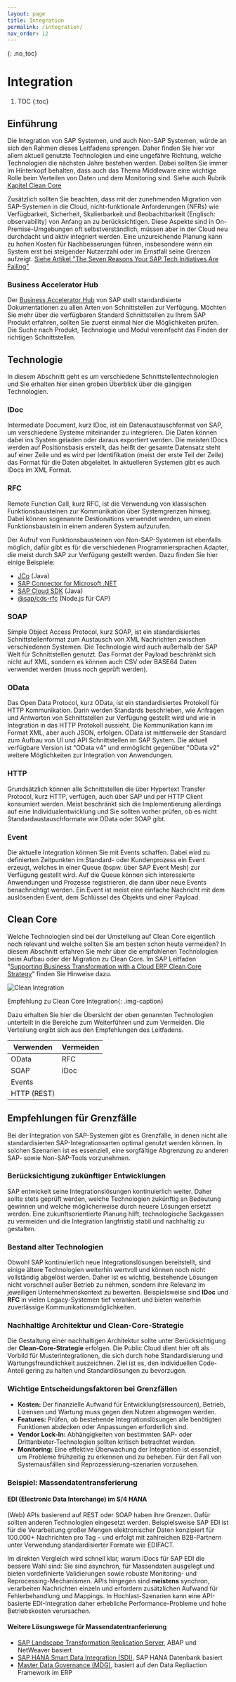 ```yaml
---
layout: page
title: Integration
permalink: /integration/
nav_order: 12
---
```


{: .no_toc}

# Integration

1. TOC
{:toc}

## Einführung

Die Integration von SAP Systemen, und auch Non-SAP Systemen, würde an sich den Rahmen dieses Leitfadens sprengen. Daher finden Sie hier vor allem aktuell genutzte Technologien und eine ungefähre Richtung, welche Technologien die nächsten Jahre bestehen werden. Dabei sollten Sie immer im Hinterkopf behalten, dass auch das Thema Middleware eine wichtige Rolle beim Verteilen von Daten und dem Monitoring sind. Siehe auch Rubrik [Kapitel Clean Core](/ABAP-Leitfaden//clean-core//what-is-clean-core/) 

Zusätzlich sollten Sie beachten, dass mit der zunehmenden Migration von SAP-Systemen in die Cloud, nicht-funktionale Anforderungen (NFRs) wie Verfügbarkeit, Sicherheit, Skalierbarkeit und Beobachtbarkeit (Englisch: observability) von Anfang an zu berücksichtigen. Diese Aspekte sind in On-Premise-Umgebungen oft selbstverständlich, müssen aber in der Cloud neu durchdacht und aktiv integriert werden. Eine unzureichende Planung kann zu hohen Kosten für Nachbesserungen führen, insbesondere wenn ein System erst bei steigender Nutzerzahl oder im Ernstfall seine Grenzen aufzeigt. [Siehe Artikel "The Seven Reasons Your SAP Tech Initiatives Are Failing"](https://secondphase.com.au/seven-reasons-sap-tech-failing/)

### Business Accelerator Hub

Der [Business Accelerator Hub](https://api.sap.com/) von SAP stellt standardisierte Dokumentationen zu allen Arten von Schnittstellen zur Verfügung. Möchten Sie mehr über die verfügbaren Standard Schnittstellen zu Ihrem SAP Produkt erfahren, sollten Sie zuerst einmal hier die Möglichkeiten prüfen. Die Suche nach Produkt, Technologie und Modul vereinfacht das Finden der richtigen Schnittstellen.

## Technologie

In diesem Abschnitt geht es um verschiedene Schnittstellentechnologien und Sie erhalten hier einen groben Überblick über die gängigen Technologien.

### IDoc

Intermediate Document, kurz IDoc, ist ein Datenaustauschformat von SAP, um verschiedene Systeme miteinander zu integrieren. Die Daten können dabei ins System geladen oder daraus exportiert werden. Die meisten IDocs werden auf Positionsbasis erstellt, das heißt der gesamte Datensatz steht auf einer Zeile und es wird per Identifikation (meist der erste Teil der Zeile) das Format für die Daten abgeleitet. In aktuelleren Systemen gibt es auch IDocs im XML Format.

### RFC

Remote Function Call, kurz RFC, ist die Verwendung von klassischen Funktionsbausteinen zur Kommunikation über Systemgrenzen hinweg. Dabei können sogenannte Destionations verwendet werden, um einen Funktionsbaustein in einem anderen System aufzurufen.

Der Aufruf von Funktionsbausteinen von Non-SAP-Systemen ist ebenfalls möglich, dafür gibt es für die verschiedenen Programmiersprachen Adapter, die meist durch SAP zur Verfügung gestellt werden. Dazu finden Sie hier einige Beispiele:

- [JCo](https://support.sap.com/en/product/connectors/jco.html) (Java)
- [SAP Connector for Microsoft .NET](https://support.sap.com/en/product/connectors/msnet.html)
- [SAP Cloud SDK](https://sap.github.io/cloud-sdk/docs/java/features/bapi-and-rfc/overview) (Java)
- [@sap/cds-rfc](https://www.npmjs.com/package/@sap/cds-rfc) (Node.js für CAP)

### SOAP

Simple Object Access Protocol, kurz SOAP, ist ein standardisiertes Schnittstellenformat zum Austausch von XML Nachrichten zwischen verschiedenen Systemen. Die Technologie wird auch außerhalb der SAP Welt für Schnittstellen genutzt. Das Format der Payload beschränkt sich nicht auf XML, sondern es können auch CSV oder BASE64 Daten verwendet werden (muss noch geprüft werden).

### OData

Das Open Data Protocol, kurz OData, ist ein standardisiertes Protokoll für HTTP Kommunikation. Darin werden Standards beschrieben, wie Anfragen und Antworten von Schnittstellen zur Verfügung gestellt wird und wie in Integration in das HTTP Protokoll aussieht. Die Kommunikation kann im Format XML, aber auch JSON, erfolgen. OData ist mittlerweile der Standard zum Aufbau von UI und API Schnittstellen im SAP System. Die aktuell verfügbare Version ist "OData v4" und ermöglicht gegenüber "OData v2" weitere Möglichkeiten zur Integration von Anwendungen.

### HTTP

Grundsätzlich können alle Schnittstellen die über Hypertext Transfer Protocol, kurz HTTP, verfügen, auch über SAP und per HTTP Client konsumiert werden. Meist beschränkt sich die Implementierung allerdings auf eine Individualentwicklung und Sie sollten vorher prüfen, ob es nicht Standardaustauschformate wie OData oder SOAP gibt.

### Event

Die aktuelle Integration können Sie mit Events schaffen. Dabei wird zu definierten Zeitpunkten im Standard- oder Kundenprozess ein Event erzeugt, welches in einer Queue (bspw. über SAP Event Mesh) zur Verfügung gestellt wird. Auf die Queue können sich interessierte Anwendungen und Prozesse registrieren, die dann über neue Events benachrichtigt werden. Ein Event ist meist eine einfache Nachricht mit dem auslösenden Event, dem Schlüssel des Objekts und einer Payload.

## Clean Core

Welche Technologien sind bei der Umstellung auf Clean Core eigentlich noch relevant und welche sollten Sie am besten schon heute vermeiden? In diesem Abschnitt erfahren Sie mehr über die empfohlenen Technologien beim Aufbau oder der Migration zu Clean Core. Im SAP Leitfaden "[Supporting Business Transformation with a Cloud ERP Clean Core Strategy](https://www.sap.com/germany/index.html)" finden Sie Hinweise dazu.

![Clean Integration](./img/image-01.png)

Empfehlung zu Clean Core Integration{: .img-caption}

Dazu erhalten Sie hier die Übersicht der oben genannten Technologien unterteilt in die Bereiche zum Weiterführen und zum Vermeiden. Die Verteilung ergibt sich aus den Empfehlungen des Leitfadens.

| Verwenden   | Vermeiden |
| ----------- | --------- |
| OData       | RFC       |
| SOAP        | IDoc      |
| Events      |           |
| HTTP (REST) |           |

## Empfehlungen für Grenzfälle

Bei der Integration von SAP-Systemen gibt es Grenzfälle, in denen nicht alle standardisierten SAP-Integrationsarten optimal genutzt werden können. In solchen Szenarien ist es essenziell, eine sorgfältige Abgrenzung zu anderen SAP- sowie Non-SAP-Tools vorzunehmen.

### Berücksichtigung zukünftiger Entwicklungen

SAP entwickelt seine Integrationslösungen kontinuierlich weiter. Daher sollte stets geprüft werden, welche Technologien zukünftig an Bedeutung gewinnen und welche möglicherweise durch neuere Lösungen ersetzt werden. Eine zukunftsorientierte Planung hilft, technologische Sackgassen zu vermeiden und die Integration langfristig stabil und nachhaltig zu gestalten. 

### Bestand alter Technologien

Obwohl SAP kontinuierlich neue Integrationslösungen bereitstellt, sind einige ältere Technologien weiterhin wertvoll und können noch nicht vollständig abgelöst werden. Daher ist es wichtig, bestehende Lösungen nicht vorschnell außer Betrieb zu nehmen, sondern ihre Relevanz im jeweiligen Unternehmenskontext zu bewerten. Beispielsweise sind **IDoc** und **RFC** in vielen Legacy-Systemen tief verankert und bieten weiterhin zuverlässige Kommunikationsmöglichkeiten.

### Nachhaltige Architektur und Clean-Core-Strategie

Die Gestaltung einer nachhaltigen Architektur sollte unter Berücksichtigung der **Clean-Core-Strategie** erfolgen. Die Public Cloud dient hier oft als Vorbild für Musterintegrationen, die sich durch hohe Standardisierung und Wartungsfreundlichkeit auszeichnen. Ziel ist es, den individuellen Code-Anteil gering zu halten und Standardlösungen zu bevorzugen.

### Wichtige Entscheidungsfaktoren bei Grenzfällen

- **Kosten:** Der finanzielle Aufwand für Entwicklung(sressourcen), Betrieb, Lizensen und Wartung muss gegen den Nutzen abgewogen werden.
- **Features:** Prüfen, ob bestehende Integrationslösungen alle benötigten Funktionen abdecken oder Anpassungen erforderlich sind.
- **Vendor Lock-In:** Abhängigkeiten von bestimmten SAP- oder Drittanbieter-Technologien sollten kritisch betrachtet werden.
- **Monitoring:** Eine effektive Überwachung der Integration ist essenziell, um Probleme frühzeitig zu erkennen und zu beheben. Für den Fall von Systemausfällen sind Reprozessierung-szenarien vorzusehen.


### Beispiel: Massendatentransferierung 

#### EDI (Electronic Data Interchange) im S/4 HANA

(Web) APIs basierend auf REST oder SOAP haben ihre Grenzen. Dafür sollten anderen Technologien eingesetzt werden. Beispielsweise SAP EDI ist für die Verarbeitung großer Mengen elektronischer Daten konzipiert für 100.000+ Nachrichten pro Tag – und erfolgt mit zahlreichen B2B-Partnern unter Verwendung standardisierter Formate wie EDIFACT.

Im direkten Vergleich wird schnell klar, warum IDocs für SAP EDI die bessere Wahl sind: Sie sind asynchron, für Massendaten ausgelegt und bieten vordefinierte Validierungen sowie robuste Monitoring- und Reprocessing-Mechanismen. APIs hingegen sind **meistens** synchron, verarbeiten Nachrichten einzeln und erfordern zusätzlichen Aufwand für Fehlerbehandlung und Mappings. In Hochlast-Szenarien kann eine API-basierte EDI-Integration daher erhebliche Performance-Probleme und hohe Betriebskosten verursachen.

#### Weitere Lösungswege für Massendatentranferierung

- [SAP Landscape Transformation Replication Server](https://www.sap.com/germany/products/technology-platform/landscape-replication-server.html), ABAP und NetWeaver basiert 
- [SAP HANA Smart Data Integration (SDI)](https://help.sap.com/docs/SUPPORT_CONTENT/hanasdi/4740563873.html?mt=de-DE), SAP HANA Datenbank basiert
- [Master Data Governance (MDG)](https://www.sap.com/documents/2015/07/3a2f4c59-5b7c-0010-82c7-eda71af511fa.html), basiert auf den Data Repliaction Framework im ERP